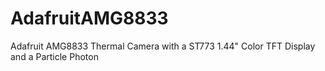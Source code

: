 # AdafruitAMG8833
Adafruit AMG8833 Thermal Camera with a ST773 1.44" Color TFT Display and a Particle Photon
